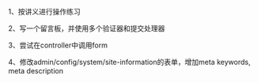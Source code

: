 1、按讲义进行操作练习

2、写一个留言板，并使用多个验证器和提交处理器

3、尝试在controller中调用form

4、修改admin/config/system/site-information的表单，增加meta keywords, meta description